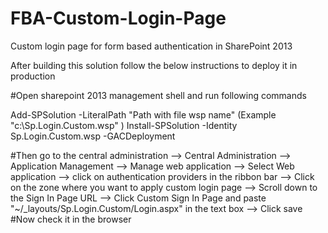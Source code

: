 # FBA-Custom-Login-Page
Custom login page for form based authentication in SharePoint 2013

After building this solution follow the below instructions to deploy it in production 

#Open sharepoint 2013 management shell and run following commands

Add-SPSolution -LiteralPath "Path with file wsp name" 	(Example "c:\Sp.Login.Custom.wsp" )
Install-SPSolution -Identity Sp.Login.Custom.wsp -GACDeployment

#Then go to the central administration 
--> Central Administration 
--> Application Management 
--> Manage web application
--> Select Web application
--> click on authentication providers in the ribbon bar
--> Click on the zone where you want to apply custom login page
--> Scroll down to the Sign In Page URL
--> Click Custom Sign In Page and paste "~/_layouts/Sp.Login.Custom/Login.aspx" in the text box
--> Click save
#Now check it in the browser


